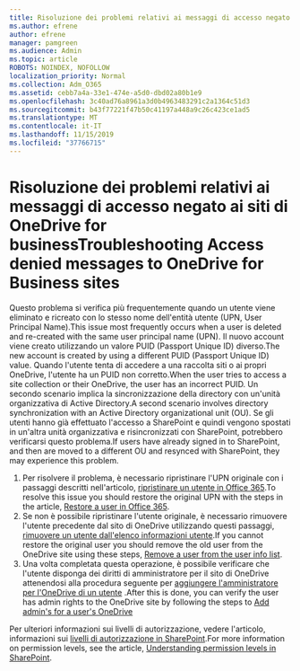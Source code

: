 ```yaml
---
title: Risoluzione dei problemi relativi ai messaggi di accesso negato ai siti di OneDrive for business
ms.author: efrene
author: efrene
manager: pamgreen
ms.audience: Admin
ms.topic: article
ROBOTS: NOINDEX, NOFOLLOW
localization_priority: Normal
ms.collection: Adm_O365
ms.assetid: cebb7a4a-33e1-474e-a5d0-dbd02a80b1e9
ms.openlocfilehash: 3c40ad76a8961a3d0b4963483291c2a1364c51d3
ms.sourcegitcommit: b43f77221f47b50c41197a448a9c26c423ce1ad5
ms.translationtype: MT
ms.contentlocale: it-IT
ms.lasthandoff: 11/15/2019
ms.locfileid: "37766715"
---
```

# <a name="troubleshooting-access-denied-messages-to-onedrive-for-business-sites"></a><span data-ttu-id="6f144-102">Risoluzione dei problemi relativi ai messaggi di accesso negato ai siti di OneDrive for business</span><span class="sxs-lookup"><span data-stu-id="6f144-102">Troubleshooting Access denied messages to OneDrive for Business sites</span></span>

<span data-ttu-id="6f144-103">Questo problema si verifica più frequentemente quando un utente viene eliminato e ricreato con lo stesso nome dell'entità utente (UPN, User Principal Name).</span><span class="sxs-lookup"><span data-stu-id="6f144-103">This issue most frequently occurs when a user is deleted and re-created with the same user principal name (UPN).</span></span> <span data-ttu-id="6f144-104">Il nuovo account viene creato utilizzando un valore PUID (Passport Unique ID) diverso.</span><span class="sxs-lookup"><span data-stu-id="6f144-104">The new account is created by using a different PUID (Passport Unique ID) value.</span></span> <span data-ttu-id="6f144-105">Quando l'utente tenta di accedere a una raccolta siti o ai propri OneDrive, l'utente ha un PUID non corretto.</span><span class="sxs-lookup"><span data-stu-id="6f144-105">When the user tries to access a site collection or their OneDrive, the user has an incorrect PUID.</span></span> <span data-ttu-id="6f144-106">Un secondo scenario implica la sincronizzazione della directory con un'unità organizzativa di Active Directory.</span><span class="sxs-lookup"><span data-stu-id="6f144-106">A second scenario involves directory synchronization with an Active Directory organizational unit (OU).</span></span> <span data-ttu-id="6f144-107">Se gli utenti hanno già effettuato l'accesso a SharePoint e quindi vengono spostati in un'altra unità organizzativa e risincronizzati con SharePoint, potrebbero verificarsi questo problema.</span><span class="sxs-lookup"><span data-stu-id="6f144-107">If users have already signed in to SharePoint, and then are moved to a different OU and resynced with SharePoint, they may experience this problem.</span></span>

1. <span data-ttu-id="6f144-108">Per risolvere il problema, è necessario ripristinare l'UPN originale con i passaggi descritti nell'articolo, [ripristinare un utente in Office 365](https://docs.microsoft.com/office365/admin/add-users/restore-user?view=o365-worldwide).</span><span class="sxs-lookup"><span data-stu-id="6f144-108">To resolve this issue you should restore the original UPN with the steps in the article, [Restore a user in Office 365](https://docs.microsoft.com/office365/admin/add-users/restore-user?view=o365-worldwide).</span></span>
2. <span data-ttu-id="6f144-109">Se non è possibile ripristinare l'utente originale, è necessario rimuovere l'utente precedente dal sito di OneDrive utilizzando questi passaggi, [rimuovere un utente dall'elenco informazioni utente]().</span><span class="sxs-lookup"><span data-stu-id="6f144-109">If you cannot restore the original user you should remove the old user from the OneDrive site using these steps, [Remove a user from the user info list]().</span></span> 
3. <span data-ttu-id="6f144-110">Una volta completata questa operazione, è possibile verificare che l'utente disponga dei diritti di amministratore per il sito di OneDrive attenendosi alla procedura seguente per [aggiungere l'amministratore per l'OneDrive di un utente](https://docs.microsoft.com/sharepoint/manage-user-profiles?redirectSourcePath=%252fen-us%252farticle%252fmanage-user-profiles-in-the-sharepoint-admin-center-494bec9c-6654-41f0-920f-f7f937ea9723#add-and-remove-admins-for-a-users-onedrive) .</span><span class="sxs-lookup"><span data-stu-id="6f144-110">After this is done, you can verify the user has admin rights to the OneDrive site by following the steps to [Add admin's for a user's OneDrive](https://docs.microsoft.com/sharepoint/manage-user-profiles?redirectSourcePath=%252fen-us%252farticle%252fmanage-user-profiles-in-the-sharepoint-admin-center-494bec9c-6654-41f0-920f-f7f937ea9723#add-and-remove-admins-for-a-users-onedrive)</span></span>

<span data-ttu-id="6f144-111">Per ulteriori informazioni sui livelli di autorizzazione, vedere l'articolo, informazioni sui [livelli di autorizzazione in SharePoint](https://docs.microsoft.com/sharepoint/understanding-permission-levels).</span><span class="sxs-lookup"><span data-stu-id="6f144-111">For more information on permission levels, see the article, [Understanding permission levels in SharePoint](https://docs.microsoft.com/sharepoint/understanding-permission-levels).</span></span>
